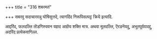 +++
title = "316 शबरमतं"

+++
सबरवु सदाचारवन्नु घोषिसुत्तदॆ, त्यागदिंद निरूपिसल्पट्ट क्रियॆ इत्यादि.

आद्दरिंद, फलदल्लि तॊडगिरुववन यज्ञद आज्ञॆय शक्ति मात्र. अथवा मूलदल्लि, ऎरडनॆयदु, अभूतपूर्ववादद्दु, अदरिंद प्रत्येकवागिल्ल.

